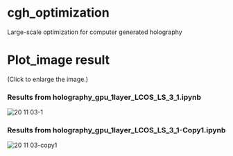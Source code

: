 # cgh_optimization
Large-scale optimization for computer generated holography

# Plot_image result
(Click to enlarge the image.)

### Results from holography_gpu_1layer_LCOS_LS_3_1.ipynb
![20 11 03-1](https://user-images.githubusercontent.com/63335900/97987382-838f7080-1e1e-11eb-817c-238ae78dbe55.png)
### Results from holography_gpu_1layer_LCOS_LS_3_1-Copy1.ipynb
![20 11 03-copy1](https://user-images.githubusercontent.com/63335900/97987766-31028400-1e1f-11eb-8742-6cc8f00110ea.png)
